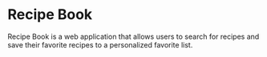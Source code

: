 # Recipe Book

Recipe Book is a web application that allows users to search for recipes and save their favorite recipes to a personalized favorite list.


















